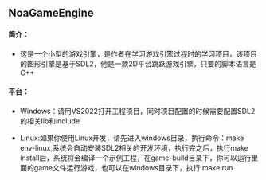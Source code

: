 ## NoaGameEngine

#### 简介：
* 这是一个小型的游戏引擎，是作者在学习游戏引擎过程时的学习项目，该项目的图形引擎是基于SDL2，他是一款2D平台跳跃游戏引擎，只要的脚本语言是C++

#### 平台：
* Windows：请用VS2022打开工程项目，同时项目配置的时候需要配置SDL2的相关lib和include

* Linux:如果你使用Linux开发，请先进入windows目录，执行命令：make env-linux,系统会自动安装SDL2相关的开发环境，执行完之后，执行make install后，系统将会编译一个示例工程，在game-build目录下，你可以运行里面的game文件运行游戏，也可以在windows目录下，执行:make run
